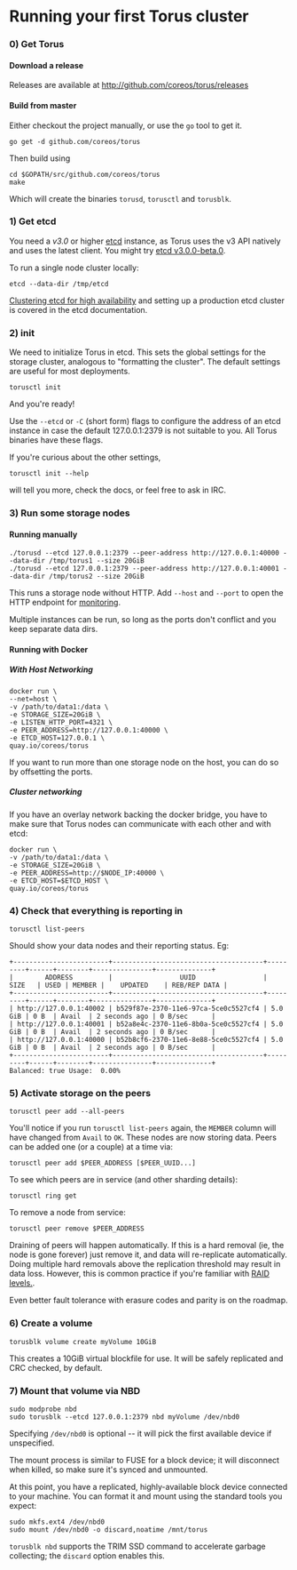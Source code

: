 # Running your first Torus cluster

### 0) Get Torus

#### Download a release

Releases are available at http://github.com/coreos/torus/releases

#### Build from master

Either checkout the project manually, or use the `go` tool to get it.

```
go get -d github.com/coreos/torus
```

Then build using

```
cd $GOPATH/src/github.com/coreos/torus
make
```

Which will create the binaries `torusd`, `torusctl` and `torusblk`.

### 1) Get etcd
You need a *v3.0* or higher [etcd](https://github.com/coreos/etcd) instance,
as Torus uses the v3 API natively and uses the latest client. You might try
[etcd v3.0.0-beta.0](https://github.com/coreos/etcd/releases/tag/v3.0.0-beta.0).

To run a single node cluster locally:

```
etcd --data-dir /tmp/etcd
```

[Clustering etcd for high availability](https://github.com/coreos/etcd/blob/master/Documentation/op-guide/clustering.md)
and setting up a production etcd cluster is covered in the etcd documentation.

### 2) init

We need to initialize Torus in etcd. This sets the global settings for the
storage cluster, analogous to "formatting the cluster". The default settings
are useful for most deployments.

```
torusctl init
```

And you're ready!

Use the `--etcd` or `-C` (short form) flags to configure the address of an
etcd instance in case the default 127.0.0.1:2379 is not suitable to you.
All Torus binaries have these flags.

If you're curious about the other settings,
```
torusctl init --help
```
will tell you more, check the docs, or feel free to ask in IRC.

### 3) Run some storage nodes
#### Running manually
```
./torusd --etcd 127.0.0.1:2379 --peer-address http://127.0.0.1:40000 --data-dir /tmp/torus1 --size 20GiB
./torusd --etcd 127.0.0.1:2379 --peer-address http://127.0.0.1:40001 --data-dir /tmp/torus2 --size 20GiB
```
This runs a storage node without HTTP. Add `--host` and `--port` to open the
HTTP endpoint for [monitoring](monitoring.md).

Multiple instances can be run, so long as the ports don't conflict and you keep
separate data dirs.

#### Running with Docker
##### With Host Networking
```
docker run \
--net=host \
-v /path/to/data1:/data \
-e STORAGE_SIZE=20GiB \
-e LISTEN_HTTP_PORT=4321 \
-e PEER_ADDRESS=http://127.0.0.1:40000 \
-e ETCD_HOST=127.0.0.1 \
quay.io/coreos/torus
```
If you want to run more than one storage node on the host, you can do so by
offsetting the ports.

##### Cluster networking
If you have an overlay network backing the docker bridge, you have to make
sure that Torus nodes can communicate with each other and with etcd:

```
docker run \
-v /path/to/data1:/data \
-e STORAGE_SIZE=20GiB \
-e PEER_ADDRESS=http://$NODE_IP:40000 \
-e ETCD_HOST=$ETCD_HOST \
quay.io/coreos/torus
```

### 4) Check that everything is reporting in
```
torusctl list-peers
```

Should show your data nodes and their reporting status. Eg:
```
+------------------------+--------------------------------------+---------+------+--------+---------------+--------------+
|        ADDRESS         |                 UUID                 |  SIZE   | USED | MEMBER |    UPDATED    | REB/REP DATA |
+------------------------+--------------------------------------+---------+------+--------+---------------+--------------+
| http://127.0.0.1:40002 | b529f87e-2370-11e6-97ca-5ce0c5527cf4 | 5.0 GiB | 0 B  | Avail  | 2 seconds ago | 0 B/sec      |
| http://127.0.0.1:40001 | b52a8e4c-2370-11e6-8b0a-5ce0c5527cf4 | 5.0 GiB | 0 B  | Avail  | 2 seconds ago | 0 B/sec      |
| http://127.0.0.1:40000 | b52b8cf6-2370-11e6-8e88-5ce0c5527cf4 | 5.0 GiB | 0 B  | Avail  | 2 seconds ago | 0 B/sec      |
+------------------------+--------------------------------------+---------+------+--------+---------------+--------------+
Balanced: true Usage:  0.00%
```
### 5) Activate storage on the peers

```
torusctl peer add --all-peers
```

You'll notice if you run `torusctl list-peers` again, the `MEMBER` column will
have changed from `Avail` to `OK`. These nodes are now storing data. Peers can
be added one (or a couple) at a time via:

```
torusctl peer add $PEER_ADDRESS [$PEER_UUID...]
```

To see which peers are in service (and other sharding details):

```
torusctl ring get
```

To remove a node from service:
```
torusctl peer remove $PEER_ADDRESS
```

Draining of peers will happen automatically. If this is a hard removal (ie,
the node is gone forever) just remove it, and data will re-replicate
automatically. Doing multiple hard removals above the replication threshold
may result in data loss. However, this is common practice if you're familiar
with [RAID levels.](https://en.wikipedia.org/wiki/Standard_RAID_levels#Comparison).

Even better fault tolerance with erasure codes and parity is on the roadmap.

### 6) Create a volume

```
torusblk volume create myVolume 10GiB
```

This creates a 10GiB virtual blockfile for use. It will be safely replicated
and CRC checked, by default.

### 7) Mount that volume via NBD

```
sudo modprobe nbd
sudo torusblk --etcd 127.0.0.1:2379 nbd myVolume /dev/nbd0
```

Specifying `/dev/nbd0` is optional -- it will pick the first available device
if unspecified.

The mount process is similar to FUSE for a block device; it will disconnect
when killed, so make sure it's synced and unmounted.

At this point, you have a replicated, highly-available block device connected
to your machine. You can format it and mount using the standard tools you expect:

```
sudo mkfs.ext4 /dev/nbd0
sudo mount /dev/nbd0 -o discard,noatime /mnt/torus
```

`torusblk nbd` supports the TRIM SSD command to accelerate garbage collecting;
the `discard` option enables this.
